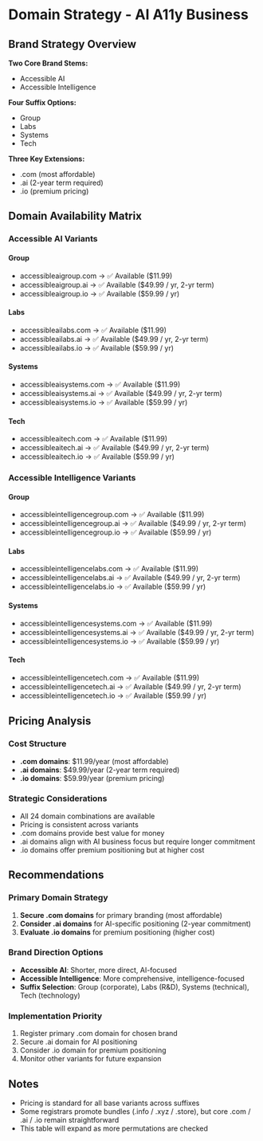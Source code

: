 # Domain Strategy - AI A11y Business

## Brand Strategy Overview
**Two Core Brand Stems:**
- Accessible AI
- Accessible Intelligence

**Four Suffix Options:**
- Group
- Labs
- Systems
- Tech

**Three Key Extensions:**
- .com (most affordable)
- .ai (2-year term required)
- .io (premium pricing)

## Domain Availability Matrix

### Accessible AI Variants

#### Group
- accessibleaigroup.com → ✅ Available ($11.99)
- accessibleaigroup.ai → ✅ Available ($49.99 / yr, 2-yr term)
- accessibleaigroup.io → ✅ Available ($59.99 / yr)

#### Labs
- accessibleailabs.com → ✅ Available ($11.99)
- accessibleailabs.ai → ✅ Available ($49.99 / yr, 2-yr term)
- accessibleailabs.io → ✅ Available ($59.99 / yr)

#### Systems
- accessibleaisystems.com → ✅ Available ($11.99)
- accessibleaisystems.ai → ✅ Available ($49.99 / yr, 2-yr term)
- accessibleaisystems.io → ✅ Available ($59.99 / yr)

#### Tech
- accessibleaitech.com → ✅ Available ($11.99)
- accessibleaitech.ai → ✅ Available ($49.99 / yr, 2-yr term)
- accessibleaitech.io → ✅ Available ($59.99 / yr)

### Accessible Intelligence Variants

#### Group
- accessibleintelligencegroup.com → ✅ Available ($11.99)
- accessibleintelligencegroup.ai → ✅ Available ($49.99 / yr, 2-yr term)
- accessibleintelligencegroup.io → ✅ Available ($59.99 / yr)

#### Labs
- accessibleintelligencelabs.com → ✅ Available ($11.99)
- accessibleintelligencelabs.ai → ✅ Available ($49.99 / yr, 2-yr term)
- accessibleintelligencelabs.io → ✅ Available ($59.99 / yr)

#### Systems
- accessibleintelligencesystems.com → ✅ Available ($11.99)
- accessibleintelligencesystems.ai → ✅ Available ($49.99 / yr, 2-yr term)
- accessibleintelligencesystems.io → ✅ Available ($59.99 / yr)

#### Tech
- accessibleintelligencetech.com → ✅ Available ($11.99)
- accessibleintelligencetech.ai → ✅ Available ($49.99 / yr, 2-yr term)
- accessibleintelligencetech.io → ✅ Available ($59.99 / yr)

## Pricing Analysis

### Cost Structure
- **.com domains**: $11.99/year (most affordable)
- **.ai domains**: $49.99/year (2-year term required)
- **.io domains**: $59.99/year (premium pricing)

### Strategic Considerations
- All 24 domain combinations are available
- Pricing is consistent across variants
- .com domains provide best value for money
- .ai domains align with AI business focus but require longer commitment
- .io domains offer premium positioning but at higher cost

## Recommendations

### Primary Domain Strategy
1. **Secure .com domains** for primary branding (most affordable)
2. **Consider .ai domains** for AI-specific positioning (2-year commitment)
3. **Evaluate .io domains** for premium positioning (higher cost)

### Brand Direction Options
- **Accessible AI**: Shorter, more direct, AI-focused
- **Accessible Intelligence**: More comprehensive, intelligence-focused
- **Suffix Selection**: Group (corporate), Labs (R&D), Systems (technical), Tech (technology)

### Implementation Priority
1. Register primary .com domain for chosen brand
2. Secure .ai domain for AI positioning
3. Consider .io domain for premium positioning
4. Monitor other variants for future expansion

## Notes
- Pricing is standard for all base variants across suffixes
- Some registrars promote bundles (.info / .xyz / .store), but core .com / .ai / .io remain straightforward
- This table will expand as more permutations are checked
